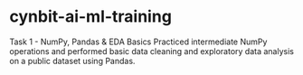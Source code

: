 # cynbit-ai-ml-training

Task 1 - NumPy, Pandas & EDA Basics
Practiced intermediate NumPy operations and performed basic data cleaning and exploratory data analysis on a public dataset using Pandas.
